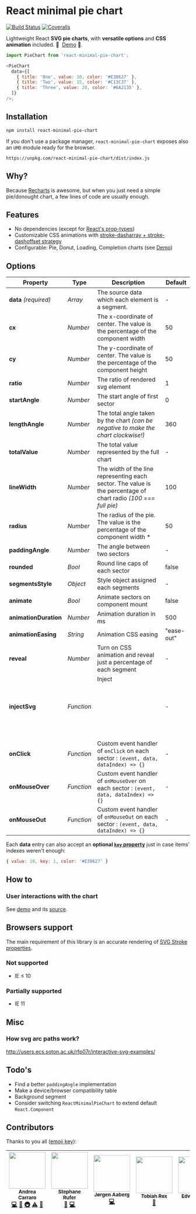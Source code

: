 # React minimal pie chart

[![Build Status][ci-img]][ci]
[![Coveralls][coveralls-badge]][coveralls]

Lightweight React **SVG pie charts**, with **versatile options** and **CSS animation** included. 👏 &nbsp;[Demo][storybook]&nbsp;👏.

```js
import PieChart from 'react-minimal-pie-chart';

<PieChart
  data={[
    { title: 'One', value: 10, color: '#E38627' },
    { title: 'Two', value: 15, color: '#C13C37' },
    { title: 'Three', value: 20, color: '#6A2135' },
  ]}
/>;
```

## Installation

```console
npm install react-minimal-pie-chart
```

If you don't use a package manager, `react-minimal-pie-chart` exposes also an `UMD` module ready for the browser.

```
https://unpkg.com/react-minimal-pie-chart/dist/index.js
```

## Why?

Because [Recharts](https://github.com/recharts/recharts) is awesome, but when you just need a simple pie/donought chart, a few lines of code are usually enough.

## Features

- No dependencies (except for [React's prop-types](https://github.com/reactjs/prop-types))
- Customizable CSS animations with [stroke-dasharray + stroke-dashoffset strategy](https://css-tricks.com/svg-line-animation-works/)
- Configurable: Pie, Donut, Loading, Completion charts (see [Demo][storybook])

## Options

| Property              | Type       | Description                                                                                                     | Default    |
| --------------------- | ---------- | --------------------------------------------------------------------------------------------------------------- | ---------- |
| **data** _(required)_ | _Array_    | The source data which each element is a segment.                                                                | -          |
| **cx**                | _Number_   | The x-coordinate of center. The value is the percentage of the component width                                  | 50         |
| **cy**                | _Number_   | The y-coordinate of center. The value is the percentage of the component height                                 | 50         |
| **ratio**             | _Number_   | The ratio of rendered svg element                                                                               | 1          |
| **startAngle**        | _Number_   | The start angle of first sector                                                                                 | 0          |
| **lengthAngle**       | _Number_   | The total angle taken by the chart _(can be negative to make the chart clockwise!)_                             | 360        |
| **totalValue**        | _Number_   | The total value represented by the full chart                                                                   | -          |
| **lineWidth**         | _Number_   | The width of the line representing each sector. The value is the percentage of chart radio _(100 === full pie)_ | 100        |
| **radius**            | _Number_   | The radius of the pie. The value is the percentage of the component width \*                                    | 50         |
| **paddingAngle**      | _Number_   | The angle between two sectors                                                                                   | -          |
| **rounded**           | _Bool_     | Round line caps of each sector                                                                                  | false      |
| **segmentsStyle**     | _Object_   | Style object assigned each segments                                                                             | -          |
| **animate**           | _Bool_     | Animate sectors on component mount                                                                              | false      |
| **animationDuration** | _Number_   | Animation duration in ms                                                                                        | 500        |
| **animationEasing**   | _String_   | Animation CSS easing                                                                                            | "ease-out" |
| **reveal**            | _Number_   | Turn on CSS animation and reveal just a percentage of each segment                                              | -          |
| **injectSvg**         | _Function_ | Inject <svg>` element with the output of the provided function (eg. gradients) | -                              |
| **onClick**           | _Function_ | Custom event handler of `onClick` on each sector : `(event, data, dataIndex) => {}`                             | -          |
| **onMouseOver**       | _Function_ | Custom event handler of `onMouseOver` on each sector : `(event, data, dataIndex) => {}`                         | -          |
| **onMouseOut**        | _Function_ | Custom event handler of `onMouseOut` on each sector : `(event, data, dataIndex) => {}`                          | -          |

Each **data** entry can also accept an **optional [`key` property](https://reactjs.org/docs/lists-and-keys.html)** just in case items' indexes weren't enough:

```js
{ value: 10, key: 1, color: '#E38627' }
```

## How to

### User interactions with the chart

See [demo][demo-interaction] and its [source][demo-interaction-source].

## Browsers support

The main requirement of this library is an accurate rendering of [SVG Stroke properties](https://www.w3schools.com/graphics/svg_stroking.asp).

### Not supported

- IE ≤ 10

### Partially supported

- IE 11

## Misc

### How svg arc paths work?

http://users.ecs.soton.ac.uk/rfp07r/interactive-svg-examples/

## Todo's

- Find a better `paddingAngle` implementation
- Make a device/browser compatibility table
- Background segment
- Consider switching `ReactMinimalPieChart` to extend default `React.Component`

## Contributors

Thanks to you all ([emoji key](https://github.com/kentcdodds/all-contributors#emoji-key)):

<!-- ALL-CONTRIBUTORS-LIST:START - Do not remove or modify this section -->
<!-- prettier-ignore -->
| [<img src="https://avatars3.githubusercontent.com/u/4573549?v=4" width="100px;"/><br /><sub><b>Andrea Carraro</b></sub>](http://www.andreacarraro.it)<br />[💻](https://github.com/toomuchdesign/react-minimal-pie-chart/commits?author=toomuchdesign "Code") [📖](https://github.com/toomuchdesign/react-minimal-pie-chart/commits?author=toomuchdesign "Documentation") [🚇](#infra-toomuchdesign "Infrastructure (Hosting, Build-Tools, etc)") [⚠️](https://github.com/toomuchdesign/react-minimal-pie-chart/commits?author=toomuchdesign "Tests") [👀](#review-toomuchdesign "Reviewed Pull Requests") | [<img src="https://avatars3.githubusercontent.com/u/1128559?v=4" width="100px;"/><br /><sub><b>Stephane Rufer</b></sub>](https://github.com/rufman)<br />[🐛](https://github.com/toomuchdesign/react-minimal-pie-chart/issues?q=author%3Arufman "Bug reports") [💻](https://github.com/toomuchdesign/react-minimal-pie-chart/commits?author=rufman "Code") | [<img src="https://avatars3.githubusercontent.com/u/1413255?v=4" width="100px;"/><br /><sub><b>Jørgen Aaberg</b></sub>](https://github.com/jaaberg)<br />[💻](https://github.com/toomuchdesign/react-minimal-pie-chart/commits?author=jaaberg "Code") | [<img src="https://avatars3.githubusercontent.com/u/16377119?v=4" width="100px;"/><br /><sub><b>Tobiah Rex</b></sub>](http://www.tobiahrex.com)<br />[🐛](https://github.com/toomuchdesign/react-minimal-pie-chart/issues?q=author%3ATobiahRex "Bug reports") | [<img src="https://avatars2.githubusercontent.com/u/11728228?v=4" width="100px;"/><br /><sub><b>Edward Xiao</b></sub>](https://edwardxiao.com)<br />[🐛](https://github.com/toomuchdesign/react-minimal-pie-chart/issues?q=author%3Aedwardfhsiao "Bug reports") | [<img src="https://avatars1.githubusercontent.com/u/83857?v=4" width="100px;"/><br /><sub><b>David Konsumer</b></sub>](https://keybase.io/konsumer)<br />[💻](https://github.com/toomuchdesign/react-minimal-pie-chart/commits?author=konsumer "Code") [📖](https://github.com/toomuchdesign/react-minimal-pie-chart/commits?author=konsumer "Documentation") [💡](#example-konsumer "Examples") [🤔](#ideas-konsumer "Ideas, Planning, & Feedback") |
| :---: | :---: | :---: | :---: | :---: | :---: |

<!-- ALL-CONTRIBUTORS-LIST:END -->

[ci-img]: https://travis-ci.org/toomuchdesign/react-minimal-pie-chart.svg?branch=master
[ci]: https://travis-ci.org/toomuchdesign/react-minimal-pie-chart
[coveralls-badge]: https://coveralls.io/repos/github/toomuchdesign/react-minimal-pie-chart/badge.svg?branch=master
[coveralls]: https://coveralls.io/github/toomuchdesign/react-minimal-pie-chart?branch=master
[storybook]: http://www.andreacarraro.it/react-minimal-pie-chart
[demo-interaction]: http://www.andreacarraro.it/react-minimal-pie-chart/?selectedKind=React%20minimal%20pie%20chart&selectedStory=Interaction%20using%20click%2FmouseOver%2FmouseOut&full=0&addons=1&stories=1&panelRight=0&addonPanel=storybook%2Factions%2Factions-panel
[demo-interaction-source]: https://github.com/toomuchdesign/react-minimal-pie-chart/blob/v3.1.0/stories/index.js#L25

